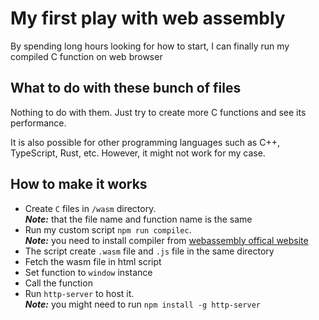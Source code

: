 # My first play with web assembly

By spending long hours looking for how to start, I can finally run my compiled C function on web browser

## What to do with these bunch of files
Nothing to do with them. Just try to create more C functions and see its performance.

It is also possible for other programming languages such as C++, TypeScript, Rust, etc. However, it might not work for my case.

## How to make it works
*   Create `C` files in `/wasm` directory.\
    ***Note:*** that the file name and function name is the same
*   Run my custom script `npm run compilec`.\
    ***Note:*** you need to install compiler from [webassembly offical website](https://webassembly.org)
*   The script create `.wasm` file and `.js` file in the same directory
*    Fetch the wasm file in html script
*    Set function to `window` instance
*    Call the function
*    Run `http-server` to host it.\
    ***Note:*** you might need to run `npm install -g http-server`